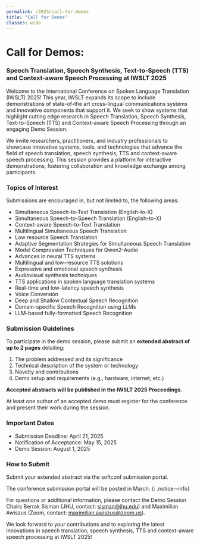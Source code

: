```yaml
---
permalink: /2025/call-for-demos
title: "Call for Demos"
classes: wide
---
```



# Call for Demos:

### Speech Translation, Speech Synthesis, Text-to-Speech (TTS) and Context-aware Speech Processing at IWSLT 2025

Welcome to the International Conference on Spoken Language Translation (IWSLT) 2025! This year, IWSLT expands its scope to include demonstrations of state-of-the art cross-lingual communications systems and innovative components that support it.  We seek to show systems that highlight cutting edge research in Speech Translation, Speech Synthesis, Text-to-Speech (TTS) and Context-aware Speech Processing through an engaging Demo Session.

We invite researchers, practitioners, and industry professionals to showcase innovative systems, tools, and technologies that advance the field of speech translation, speech synthesis, TTS and context-aware speech processing. This session provides a platform for interactive demonstrations, fostering collaboration and knowledge exchange among participants.


### Topics of Interest

Submissions are encouraged in, but not limited to, the following areas:
- Simultaneous Speech-to-Text Translation (English-to-X)
- Simultaneous Speech-to-Speech Translation (English-to-X)
- Context-aware Speech-to-Text Translation
- Multilingual Simultaneous Speech Translation
- Low resource Speech Translation
- Adaptive Segmentation Strategies for Simultaneous Speech Translation
- Model Compression Techniques for Qwen2-Audio
- Advances in neural TTS systems
- Multilingual and low-resource TTS solutions
- Expressive and emotional speech synthesis
- Audiovisual synthesis techniques
- TTS applications in spoken language translation systems
- Real-time and low-latency speech synthesis
- Voice Conversion
- Deep and Shallow Contextual Speech Recognition
- Domain-specific Speech Recognition using LLMs
- LLM-based fully-formatted Speech Recognition

### Submission Guidelines

To participate in the demo session, please submit an **extended abstract of up to 2 pages** detailing:

1. The problem addressed and its significance
2. Technical description of the system or technology
3. Novelty and contributions
4. Demo setup and requirements (e.g., hardware, internet, etc.)

**Accepted abstracts will be published in the IWSLT 2025 Proceedings.**

At least one author of an accepted demo must register for the conference and present their work during the session.

### Important Dates

- Submission Deadline: April 21, 2025
- Notification of Acceptance: May 15, 2025
- Demo Session: August 1, 2025

### How to Submit

Submit your extended abstract via the softconf submission portal.

The conference submission portal will be posted in March. 
{: .notice--info}


For questions or additional information, please contact the Demo Session Chairs Berrak Sisman (JHU, contact: sisman@jhu.edu) and Maximilian Awiszus (Zoom, contact: maximilian.awiszus@zoom.us).

We look forward to your contributions and to exploring the latest innovations in speech translation, speech synthesis, TTS and context-aware speech processing at IWSLT 2025!

